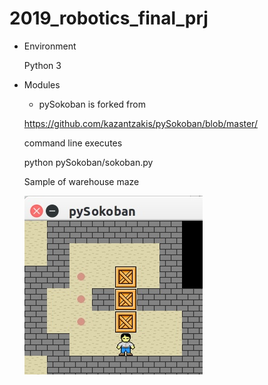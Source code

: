 # 2019_robotics_final_prj

* Environment
  
  Python 3

* Modules
  - pySokoban is forked from
  
  https://github.com/kazantzakis/pySokoban/blob/master/
  
  command line executes
  
  python pySokoban/sokoban.py

  Sample of warehouse maze

  ![image](https://github.com/annsonic/2019_team_13_final_prj/blob/master/doc/maze.jpg)
